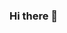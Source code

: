 ### Hi there 👋

<!--
**TizianoForte/TizianoForte** is a ✨ _special_ ✨ repository because its `README.md` (this file) appears on your GitHub profile.

Here are some ideas to get you started:

- :wave: I’m Tiziano Forte
- 🌱 I’m currently learning Full-stack Developer
- 📫 How to reach me: tiziano.forte88 on Instagram / @Tiziano Forte on LinkedIn / forte.tiziano@gmail.com for Email
